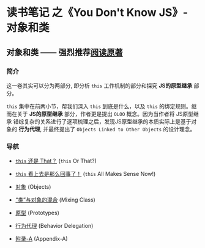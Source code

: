 # 读书笔记 之《You Don't Know JS》- 对象和类

## 对象和类 —— 强烈推荐[阅读原著](https://github.com/getify/You-Dont-Know-JS/blob/2nd-ed/objects-classes/README.md)

### 简介
这一卷其实可以分为两部分, 即分析 `this` 工作机制的部分和探究 **JS的原型继承** 部分。

`this` 集中在前两小节，帮我们深入 `this` 到底是什么，以及 `this` 的绑定规则。继而在关于 **JS的原型继承** 部分，作者更是提出 `OLOO` 概念。因为当作者将 JS原型继承 错综复杂的关系进行了逐项梳理之后，发现JS原型继承的本质实际上是基于对象的 **行为代理**, 并最终提出了 `Objects Linked to Other Objects` 的设计理念。

### 导航
- [`this` 还是 That？](/objects%20%26%20classes/this%20or%20That.md) (`this` Or That?)

- [`this` 看上去是那么回事了！](/objects%20%26%20classes/this%20Makes%20Sense.md) (`this` All Makes Sense Now!)

- [对象](/objects%20%26%20classes/Objects.md) (Objects)

- [“类”与对象的混合](/objects%20%26%20classes/Mixing%20Class.md) (Mixing Class)

- [原型](/objects%20%26%20classes/Prototypes.md) (Prototypes)

- [行为代理](/objects%20%26%20classes/Behavior%20Delegation.md) (Behavior Delegation)

- [附录-A](/objects%20%26%20classes/Appendix-A.md) (Appendix-A)